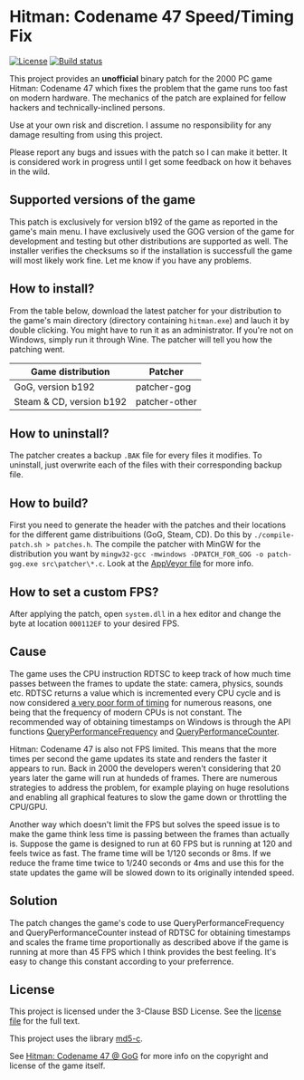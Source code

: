 # Hitman: Codename 47 Speed/Timing Fix

[![License](https://img.shields.io/badge/License-BSD_3--Clause-blue.svg)](https://opensource.org/licenses/BSD-3-Clause)
[![Build status](https://ci.appveyor.com/api/projects/status/s96nc560pf8pjdd2?svg=true)](https://ci.appveyor.com/project/MIvanchev/hitmanc47timingfix)

This project provides an **unofficial** binary patch for the 2000 PC game Hitman:
Codename 47 which fixes the problem that the game runs too fast on modern
hardware. The mechanics of the patch are explained for fellow hackers and
technically-inclined persons.

Use at your own risk and discretion. I assume no responsibility for any damage
resulting from using this project.

Please report any bugs and issues with the patch so I can make it better. It
is considered work in progress until I get some feedback on how it behaves in
the wild.

## Supported versions of the game

This patch is exclusively for version b192 of the game as reported in the game's
main menu. I have exclusively used the GOG version of the game for development
and testing but other distributions are supported as well. The installer
verifies the checksums so if the installation is successfull the game will most
likely work fine. Let me know if you have any problems.

## How to install?

From the table below, download the latest patcher for your distribution to
the game's main directory (directory containing `hitman.exe`)
and lauch it by double clicking. You might have to run it as an administrator.
If you're not on Windows, simply run it through Wine. The patcher will tell you
how the patching went.

| Game distribution | Patcher |
| ----------------- | ------- |
| GoG, version b192 | patcher-gog |
| Steam & CD, version b192 | patcher-other |

## How to uninstall?

The patcher creates a backup `.BAK` file for every files it modifies. To
uninstall, just overwrite each of the files with their corresponding backup
file.

## How to build?

First you need to generate the header with the patches and their locations for
the different game distribuitions (GoG, Steam, CD). Do this by
`./compile-patch.sh > patches.h`. The compile the patcher with MinGW for the
distribution you want by
`mingw32-gcc -mwindows -DPATCH_FOR_GOG -o patch-gog.exe src\patcher\*.c`.
Look at the
[AppVeyor file](https://raw.githubusercontent.com/MIvanchev/HitmanC47TimingFix/main/appveyor.yml)
for more info.

## How to set a custom FPS?

After applying the patch, open `system.dll` in a hex editor and change the byte
at location `000112EF` to your desired FPS.

## Cause

The game uses the CPU instruction RDTSC to keep track of how much time passes
between the frames to update the state: camera, physics, sounds etc. RDTSC
returns a value which is incremented every CPU cycle and is now considered
[a very poor form of timing](https://learn.microsoft.com/en-us/windows/win32/dxtecharts/game-timing-and-multicore-processors)
for numerous reasons, one being that the frequency of modern CPUs is not
constant. The recommended way of obtaining timestamps on Windows is through the
API functions [QueryPerformanceFrequency](https://learn.microsoft.com/en-us/windows/win32/api/profileapi/nf-profileapi-queryperformancefrequency)
and [QueryPerformanceCounter](https://learn.microsoft.com/en-us/windows/win32/api/profileapi/nf-profileapi-queryperformancecounter).

Hitman: Codename 47 is also not FPS limited. This means that the more times per
second the game updates its state and renders the faster it appears to run.
Back in 2000 the developers weren't considering that 20 years later the game
will run at hundeds of frames. There are numerous strategies to address the
problem, for example playing on huge resolutions and enabling all graphical
features to slow the game down or throttling the CPU/GPU.

Another way which doesn't limit the FPS but solves the speed issue
is to make the game think less time is passing between the frames than actually
is. Suppose the game is designed to run at 60 FPS but is running at 120 and
feels twice as fast. The frame time will be 1/120 seconds or 8ms. If we reduce
the frame time twice to 1/240 seconds or 4ms and use this for the state updates
the game will be slowed down to its originally intended speed.

## Solution

The patch changes the game's code to use QueryPerformanceFrequency and 
QueryPerformanceCounter instead of RDTSC for obtaining timestamps and scales
the frame time proportionally as described above if the game is running at more
than 45 FPS which I think provides the best feeling. It's easy to change this
constant according to your preferrence. 

## License

This project is licensed under the 3-Clause BSD License. See the
[license file](LICENSE) for the full text.

This project uses the library [md5-c](https://github.com/Zunawe/md5-c).

See [Hitman: Codename 47 @ GoG](https://www.gog.com/en/game/hitman_codename_47)
for more info on the copyright and license of the game itself.
